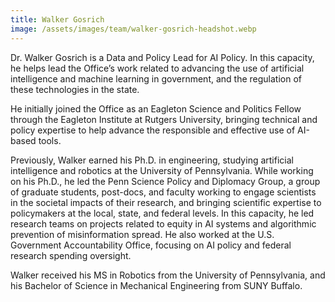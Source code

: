 ```yaml
---
title: Walker Gosrich
image: /assets/images/team/walker-gosrich-headshot.webp
---
```


Dr. Walker Gosrich is a Data and Policy Lead for AI Policy. In this capacity, he helps lead the Office’s work related to advancing the use of artificial intelligence and machine learning in government, and the regulation of these technologies in the state. 

He initially joined the Office as an Eagleton Science and Politics Fellow through the Eagleton Institute at Rutgers University, bringing technical and policy expertise to help advance the responsible and effective use of AI-based tools.

Previously, Walker earned his Ph.D. in engineering, studying artificial intelligence and robotics at the University of Pennsylvania. While working on his Ph.D., he led the Penn Science Policy and Diplomacy Group, a group of graduate students, post-docs, and faculty working to engage scientists in the societal impacts of their research, and bringing scientific expertise to policymakers at the local, state, and federal levels. In this capacity, he led research teams on projects related to equity in AI systems and algorithmic prevention of misinformation spread. He also worked at the U.S. Government Accountability Office, focusing on AI policy and federal research spending oversight. 

Walker received his MS in Robotics from the University of Pennsylvania, and his Bachelor of Science in Mechanical Engineering from SUNY Buffalo. 

